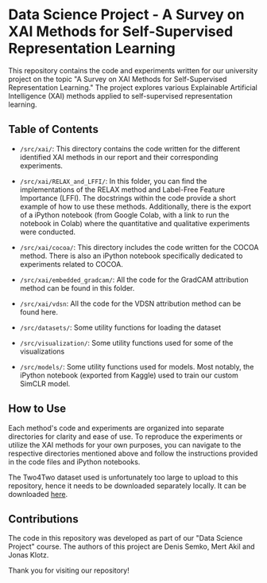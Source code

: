 # Data Science Project - A Survey on XAI Methods for Self-Supervised Representation Learning

This repository contains the code and experiments written for our university project on the topic "A Survey on XAI Methods for Self-Supervised Representation Learning." The project explores various Explainable Artificial Intelligence (XAI) methods applied to self-supervised representation learning.

## Table of Contents

- `/src/xai/`: This directory contains the code written for the different identified XAI methods in our report and their corresponding experiments.

- `/src/xai/RELAX_and_LFFI/`: In this folder, you can find the implementations of the RELAX method and Label-Free Feature Importance (LFFI). The docstrings within the code provide a short example of how to use these methods. Additionally, there is the export of a iPython notebook (from Google Colab, with a link to run the notebook in Colab) where the quantitative and qualitative experiments were conducted.

- `/src/xai/cocoa/`: This directory includes the code written for the COCOA method. There is also an iPython notebook specifically dedicated to experiments related to COCOA.

- `/src/xai/embedded_gradcam/`: All the code for the GradCAM attribution method can be found in this folder.

-  `/src/xai/vdsn`: All the code for the VDSN attribution method can be found here.


- `/src/datasets/`: Some utility functions for loading the dataset

- `/src/visualization/`: Some utility functions used for some of the visualizations

- `/src/models/`: Some utility functions used for models. Most notably, the iPython notebook (exported from Kaggle) used to train our custom SimCLR model.

## How to Use

Each method's code and experiments are organized into separate directories for clarity and ease of use. To reproduce the experiments or utilize the XAI methods for your own purposes, you can navigate to the respective directories mentioned above and follow the instructions provided in the code files and iPython notebooks.

The Two4Two dataset used is unfortunately too large to upload to this repository, hence it needs to be downloaded separately locally. It can be downloaded [here](https://f002.backblazeb2.com/file/iclr2022/two4two_obj_color_and_spherical_finer_search_spherical_uniform_0.33_uniform_0.15.tar).

## Contributions

The code in this repository was developed as part of our "Data Science Project" course. The authors of this project are Denis Semko, Mert Akil and Jonas Klotz.



Thank you for visiting our repository!
